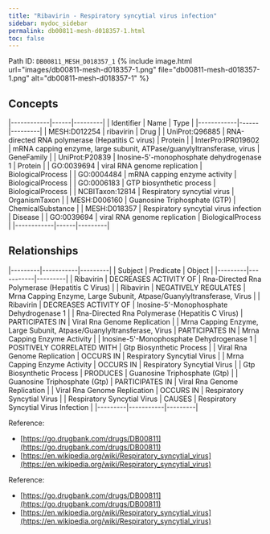 ```yaml
---
title: "Ribavirin - Respiratory syncytial virus infection"
sidebar: mydoc_sidebar
permalink: db00811-mesh-d018357-1.html
toc: false 
---
```



Path ID: `DB00811_MESH_D018357_1`
{% include image.html url="images/db00811-mesh-d018357-1.png" file="db00811-mesh-d018357-1.png" alt="db00811-mesh-d018357-1" %}

## Concepts

|------------|------|---------|
| Identifier | Name | Type    |
|------------|------|---------|
| MESH:D012254 | ribavirin | Drug |
| UniProt:Q96885 | RNA-directed RNA polymerase (Hepatitis C virus) | Protein |
| InterPro:IPR019602 | mRNA capping enzyme, large subunit, ATPase/guanylyltransferase, virus | GeneFamily |
| UniProt:P20839 | Inosine-5'-monophosphate dehydrogenase 1 | Protein |
| GO:0039694 | viral RNA genome replication | BiologicalProcess |
| GO:0004484 | mRNA capping enzyme activity | BiologicalProcess |
| GO:0006183 | GTP biosynthetic process | BiologicalProcess |
| NCBITaxon:12814 | Respiratory syncytial virus | OrganismTaxon |
| MESH:D006160 | Guanosine Triphosphate (GTP) | ChemicalSubstance |
| MESH:D018357 | Respiratory syncytial virus infection | Disease |
| GO:0039694 | viral RNA genome replication | BiologicalProcess |
|------------|------|---------|

## Relationships

|---------|-----------|---------|
| Subject | Predicate | Object  |
|---------|-----------|---------|
| Ribavirin | DECREASES ACTIVITY OF | Rna-Directed Rna Polymerase (Hepatitis C Virus) |
| Ribavirin | NEGATIVELY REGULATES | Mrna Capping Enzyme, Large Subunit, Atpase/Guanylyltransferase, Virus |
| Ribavirin | DECREASES ACTIVITY OF | Inosine-5'-Monophosphate Dehydrogenase 1 |
| Rna-Directed Rna Polymerase (Hepatitis C Virus) | PARTICIPATES IN | Viral Rna Genome Replication |
| Mrna Capping Enzyme, Large Subunit, Atpase/Guanylyltransferase, Virus | PARTICIPATES IN | Mrna Capping Enzyme Activity |
| Inosine-5'-Monophosphate Dehydrogenase 1 | POSITIVELY CORRELATED WITH | Gtp Biosynthetic Process |
| Viral Rna Genome Replication | OCCURS IN | Respiratory Syncytial Virus |
| Mrna Capping Enzyme Activity | OCCURS IN | Respiratory Syncytial Virus |
| Gtp Biosynthetic Process | PRODUCES | Guanosine Triphosphate (Gtp) |
| Guanosine Triphosphate (Gtp) | PARTICIPATES IN | Viral Rna Genome Replication |
| Viral Rna Genome Replication | OCCURS IN | Respiratory Syncytial Virus |
| Respiratory Syncytial Virus | CAUSES | Respiratory Syncytial Virus Infection |
|---------|-----------|---------|

Reference: 
  - [https://go.drugbank.com/drugs/DB00811](https://go.drugbank.com/drugs/DB00811)
  - [https://en.wikipedia.org/wiki/Respiratory_syncytial_virus](https://en.wikipedia.org/wiki/Respiratory_syncytial_virus)

Reference: 
  - [https://go.drugbank.com/drugs/DB00811](https://go.drugbank.com/drugs/DB00811)
  - [https://en.wikipedia.org/wiki/Respiratory_syncytial_virus](https://en.wikipedia.org/wiki/Respiratory_syncytial_virus)
